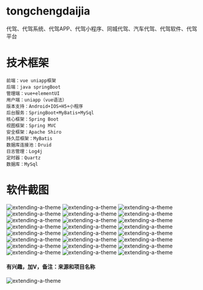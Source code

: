 # tongchengdaijia
代驾、代驾系统、代驾APP、代驾小程序、同城代驾、汽车代驾、代驾软件、代驾平台

# 技术框架
    前端：vue uniapp框架
    后端：java springBoot
    管理端：vue+elementUI
    用户端：uniapp（vue语法）
    版本支持：Android+IOS+H5+小程序
    后台服务：SpringBoot+MyBatis+MySql
    核心框架：Spring Boot
    视图框架：Spring MVC
    安全框架：Apache Shiro
    持久层框架：MyBatis
    数据库连接池：Druid
    日志管理：Log4j
    定时器：Quartz
    数据库：MySql

# 软件截图
![extending-a-theme](/00.jpg)
![extending-a-theme](/01.png)
![extending-a-theme](/02.png)
![extending-a-theme](/03.png)
![extending-a-theme](/04.png)
![extending-a-theme](/05.png)
![extending-a-theme](/06.png)
![extending-a-theme](/07.png)
![extending-a-theme](/08.png)
![extending-a-theme](/09.png)
![extending-a-theme](/10.png)
![extending-a-theme](/11.png)
![extending-a-theme](/12.png)
![extending-a-theme](/13.png)
![extending-a-theme](/14.png)
![extending-a-theme](/15.png)
![extending-a-theme](/16.png)
![extending-a-theme](/17.png)
![extending-a-theme](/18.png)
![extending-a-theme](/19.png)
![extending-a-theme](/20.png)
![extending-a-theme](/21.png)
![extending-a-theme](/22.png)
![extending-a-theme](/23.png)




#### 有兴趣，加V，备注：来源和项目名称
![extending-a-theme](/wx.png)
























